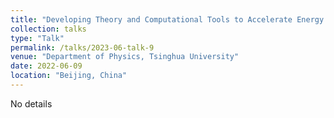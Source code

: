 ```yaml
---
title: "Developing Theory and Computational Tools to Accelerate Energy Materials Discovery"
collection: talks
type: "Talk"
permalink: /talks/2023-06-talk-9
venue: "Department of Physics, Tsinghua University"
date: 2022-06-09
location: "Beijing, China"
---
```

 
No details